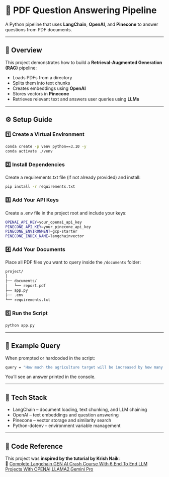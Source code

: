 # 📘 PDF Question Answering Pipeline

A Python pipeline that uses **LangChain**, **OpenAI**, and **Pinecone** to answer questions from PDF documents.

---

## 🚀 Overview
This project demonstrates how to build a **Retrieval-Augmented Generation (RAG)** pipeline:
- Loads PDFs from a directory  
- Splits them into text chunks  
- Creates embeddings using **OpenAI**  
- Stores vectors in **Pinecone**  
- Retrieves relevant text and answers user queries using **LLMs**

---

## ⚙️ Setup Guide

### 1️⃣ Create a Virtual Environment
```bash
conda create -p venv python==3.10 -y
conda activate ./venv
```


### 2️⃣ Install Dependencies
Create a requirements.txt file (if not already provided) and install:
```bash
pip install -r requirements.txt
```


### 3️⃣ Add Your API Keys
Create a .env file in the project root and include your keys:
```bash
OPENAI_API_KEY=your_openai_api_key
PINECONE_API_KEY=your_pinecone_api_key
PINECONE_ENVIRONMENT=gcp-starter
PINECONE_INDEX_NAME=langchainvector
```


### 4️⃣ Add Your Documents
Place all PDF files you want to query inside the ```/documents``` folder:
```bash
project/
│
├── documents/
│   └── report.pdf
├── app.py
├── .env
└── requirements.txt
```


### 5️⃣ Run the Script
```bash
python app.py
```

---

## 💬 Example Query
When prompted or hardcoded in the script:
```bash
query = "How much the agriculture target will be increased by how many score?"
```

You’ll see an answer printed in the console.

---

## 🧠 Tech Stack
- LangChain – document loading, text chunking, and LLM chaining
- OpenAI – text embeddings and question answering
- Pinecone – vector storage and similarity search
- Python-dotenv – environment variable management

---

## 🎥 Code Reference
This project was **inspired by the tutorial by Krish Naik**:  
🔗 [Complete Langchain GEN AI Crash Course With 6 End To End LLM Projects With OPENAI,LLAMA2,Gemini Pro](https://www.youtube.com/watch?v=aWKrL4z5H6w&t=8263s)
